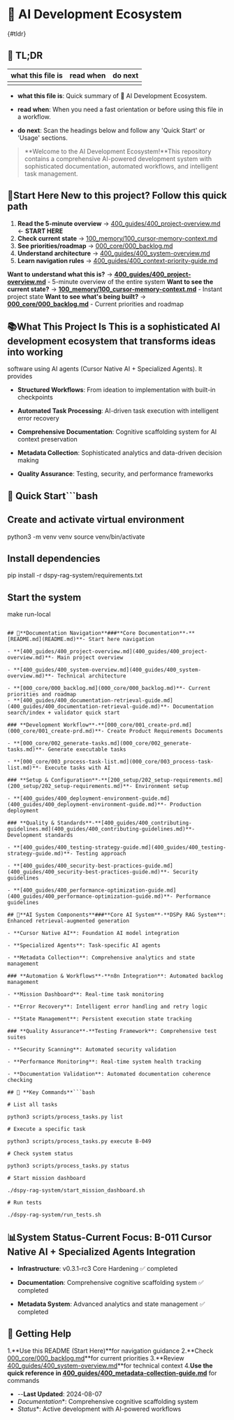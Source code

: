 <!-- CONTEXT_REFERENCE: 400_guides/400_context-priority-guide.md -->
<!-- MODULE_REFERENCE: 100_memory/100_cursor-memory-context.md -->
<!-- MODULE_REFERENCE: 400_guides/400_deployment-environment-guide.md -->
<!-- MODULE_REFERENCE: 400_guides/400_contributing-guidelines.md -->

# 🚀 AI Development Ecosystem

{#tldr}

## 🔎 TL;DR

| what this file is | read when | do next |
|---|---|---|
|  |  |  |

- **what this file is**: Quick summary of 🚀 AI Development Ecosystem.

- **read when**: When you need a fast orientation or before using this file in a workflow.

- **do next**: Scan the headings below and follow any 'Quick Start' or 'Usage' sections.

> **Welcome to the AI Development Ecosystem!**This repository contains a comprehensive AI-powered development system
with sophisticated documentation, automated workflows, and intelligent task management.

## 🎯**Start Here** New to this project? Follow this quick path

1. **Read the 5‑minute overview** → [400_guides/400_project-overview.md](400_guides/400_project-overview.md) ← **START
HERE**
2. **Check current state** → [100_memory/100_cursor-memory-context.md](100_memory/100_cursor-memory-context.md)
3. **See priorities/roadmap** → [000_core/000_backlog.md](000_core/000_backlog.md)
4. **Understand architecture** → [400_guides/400_system-overview.md](400_guides/400_system-overview.md)
5. **Learn navigation rules** → [400_guides/400_context-priority-guide.md](400_guides/400_context-priority-guide.md)

**Want to understand what this is?** → **[400_guides/400_project-overview.md](400_guides/400_project-overview.md)** -
5-minute overview of the entire system
**Want to see the current state?** →
**[100_memory/100_cursor-memory-context.md](100_memory/100_cursor-memory-context.md)** - Instant project state
**Want to see what's being built?** → **[000_core/000_backlog.md](000_core/000_backlog.md)** - Current priorities and
roadmap

## 📚**What This Project Is** This is a sophisticated AI development ecosystem that transforms ideas into working
software using AI agents (Cursor Native AI + Specialized Agents). It provides

- **Structured Workflows**: From ideation to implementation with built-in checkpoints

- **Automated Task Processing**: AI-driven task execution with intelligent error recovery

- **Comprehensive Documentation**: Cognitive scaffolding system for AI context preservation

- **Metadata Collection**: Sophisticated analytics and data-driven decision making

- **Quality Assurance**: Testing, security, and performance frameworks

## 🚀 **Quick Start**```bash

## Create and activate virtual environment

python3 -m venv venv
source venv/bin/activate

## Install dependencies

pip install -r dspy-rag-system/requirements.txt

## Start the system

make run-local

```text

## 📖**Documentation Navigation**###**Core Documentation**-**[README.md](README.md)**- Start here navigation

- **[400_guides/400_project-overview.md](400_guides/400_project-overview.md)**- Main project overview

- **[400_guides/400_system-overview.md](400_guides/400_system-overview.md)**- Technical architecture

- **[000_core/000_backlog.md](000_core/000_backlog.md)**- Current priorities and roadmap
- **[400_guides/400_documentation-retrieval-guide.md](400_guides/400_documentation-retrieval-guide.md)**- Documentation search/index + validator quick start

### **Development Workflow**-**[000_core/001_create-prd.md](000_core/001_create-prd.md)**- Create Product Requirements Documents

- **[000_core/002_generate-tasks.md](000_core/002_generate-tasks.md)**- Generate executable tasks

- **[000_core/003_process-task-list.md](000_core/003_process-task-list.md)**- Execute tasks with AI

### **Setup & Configuration**-**[200_setup/202_setup-requirements.md](200_setup/202_setup-requirements.md)**- Environment setup

- **[400_guides/400_deployment-environment-guide.md](400_guides/400_deployment-environment-guide.md)**- Production deployment

### **Quality & Standards**-**[400_guides/400_contributing-guidelines.md](400_guides/400_contributing-guidelines.md)**- Development standards

- **[400_guides/400_testing-strategy-guide.md](400_guides/400_testing-strategy-guide.md)**- Testing approach

- **[400_guides/400_security-best-practices-guide.md](400_guides/400_security-best-practices-guide.md)**- Security guidelines

- **[400_guides/400_performance-optimization-guide.md](400_guides/400_performance-optimization-guide.md)**- Performance guidelines

## 🤖**AI System Components**###**Core AI System**-**DSPy RAG System**: Enhanced retrieval-augmented generation

- **Cursor Native AI**: Foundation AI model integration

- **Specialized Agents**: Task-specific AI agents

- **Metadata Collection**: Comprehensive analytics and state management

### **Automation & Workflows**-**n8n Integration**: Automated backlog management

- **Mission Dashboard**: Real-time task monitoring

- **Error Recovery**: Intelligent error handling and retry logic

- **State Management**: Persistent execution state tracking

### **Quality Assurance**-**Testing Framework**: Comprehensive test suites

- **Security Scanning**: Automated security validation

- **Performance Monitoring**: Real-time system health tracking

- **Documentation Validation**: Automated documentation coherence checking

## 🔧 **Key Commands**```bash

# List all tasks

python3 scripts/process_tasks.py list

# Execute a specific task

python3 scripts/process_tasks.py execute B-049

# Check system status

python3 scripts/process_tasks.py status

# Start mission dashboard

./dspy-rag-system/start_mission_dashboard.sh

# Run tests

./dspy-rag-system/run_tests.sh

```

## 📊**System Status**-**Current Focus**: B-011 Cursor Native AI + Specialized Agents Integration

- **Infrastructure**: v0.3.1-rc3 Core Hardening ✅ completed

- **Documentation**: Comprehensive cognitive scaffolding system ✅ completed

- **Metadata System**: Advanced analytics and state management ✅ completed

## 🎯 **Getting Help**

1.**Use this README (Start Here)**for navigation guidance
2.**Check [000_core/000_backlog.md](000_core/000_backlog.md)**for current priorities
3.**Review [400_guides/400_system-overview.md](400_guides/400_system-overview.md)**for technical context
4.**Use the quick reference in [400_guides/400_metadata-collection-guide.md](400_guides/400_metadata-collection-guide.md#quick-reference)** for commands

- --**Last Updated**: 2024-08-07
- *Documentation**: Comprehensive cognitive scaffolding system
- *Status**: Active development with AI-powered workflows
